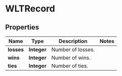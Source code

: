 
# WLTRecord

## Properties
Name | Type | Description | Notes
------------ | ------------- | ------------- | -------------
**losses** | **Integer** | Number of losses. | 
**wins** | **Integer** | Number of wins. | 
**ties** | **Integer** | Number of ties. | 



